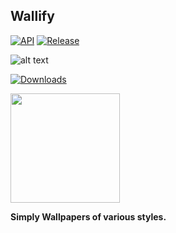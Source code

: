 ## Wallify


[![API](https://img.shields.io/badge/API-33%2B-orange.svg?logo=android&style=for-the-badge)](https://developer.android.com/studio/releases/platforms)
[![Release](https://img.shields.io/github/v/release/popeye0013/Wallify?color=%231a73e8&style=for-the-badge)](https://github.com/popeye0013/Wallify/releases/latest)

 
![alt text](https://raw.githubusercontent.com/popeye0013/Wallify/main/Resources/Avatars/wallifybanner.jpg)


[![Downloads](https://img.shields.io/github/downloads/popeye0013/Wallify/total?color=%231a73e8&label=Download&style=for-the-badge)](https://github.com/popeye0013/Wallify/releases/latest)

<p align="vertical"><a href="https://paypal.me/popeye0013"><img src="https://github.com/aha999/DonateButtons/blob/1371730702589476cbd31790685ded66857a1f08/Paypal.png" width="175"></a></p>

**Simply Wallpapers of various styles.**

